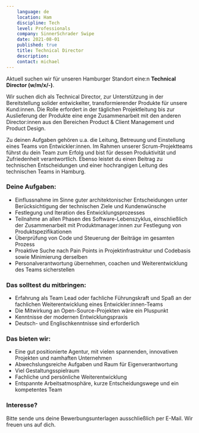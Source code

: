 ```yaml
---
    language: de
    location: Ham
    discipline: Tech
    level: Professionals
    company: SinnerSchrader Swipe
    date: 2021-08-01
    published: true
    title: Technical Director
    description: 
    contact: michael
---
```


Aktuell suchen wir für unseren Hamburger Standort eine:n **Technical Director (w/m/x/-)**.

Wir suchen dich als Technical Director, zur Unterstützung in der Bereitstellung solider entwickelter, transformierender Produkte für unsere Kund:innen. Die Rolle erfordert in der täglichen Projektleitung bis zur Auslieferung der Produkte eine enge Zusammenarbeit mit den anderen Director:innen aus den Bereichen Product & Client Management und Product Design.

Zu deinen Aufgaben gehören u.a. die Leitung, Betreuung und Einstellung eines Teams von Entwickler:innen. Im Rahmen unserer Scrum-Projektteams führst du dein Team zum Erfolg und bist für dessen Produktivität und Zufriedenheit verantwortlich. Ebenso leistet du einen Beitrag zu technischen Entscheidungen und einer hochrangigen Leitung des technischen Teams in Hamburg.

### Deine Aufgaben:

- Einflussnahme im Sinne guter architektonischer Entscheidungen unter Berücksichtigung der technischen Ziele und Kundenwünsche
- Festlegung und Iteration des Entwicklungsprozesses
- Teilnahme an allen Phasen des Software-Lebenszyklus, einschließlich der Zusammenarbeit mit Produktmanager:innen zur Festlegung von Produktspezifikationen
- Überprüfung von Code und Steuerung der Beiträge im gesamten Prozess
- Proaktive Suche nach Pain Points in Projektinfrastruktur und Codebasis sowie Minimierung derselben
- Personalverantwortung übernehmen, coachen und Weiterentwicklung des Teams sicherstellen

### Das solltest du mitbringen:

- Erfahrung als Team Lead oder fachliche Führungskraft und Spaß an der fachlichen Weiterentwicklung eines Entwickler:innen-Teams
- Die Mitwirkung an Open-Source-Projekten wäre ein Pluspunkt
- Kenntnisse der modernen Entwicklungspraxis
- Deutsch- und Englischkenntnisse sind erforderlich

### Das bieten wir:

- Eine gut positionierte Agentur, mit vielen spannenden, innovativen Projekten und namhaften Unternehmen
- Abwechslungsreiche Aufgaben und Raum für Eigenverantwortung
- Viel Gestaltungsspielraum
- Fachliche und persönliche Weiterentwicklung
- Entspannte Arbeitsatmosphäre, kurze Entscheidungswege und ein kompetentes Team

### Interesse?

Bitte sende uns deine Bewerbungsunterlagen ausschließlich per E-Mail. Wir freuen uns auf dich.
